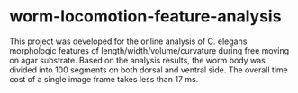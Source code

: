 # worm-locomotion-feature-analysis

This project was developed for the online analysis of C. elegans morphologic features of length/width/volume/curvature during free moving on agar substrate. Based on the analysis results, the worm body was divided into 100 segments on both dorsal and ventral side. The overall time cost of a single image frame takes less than 17 ms.
